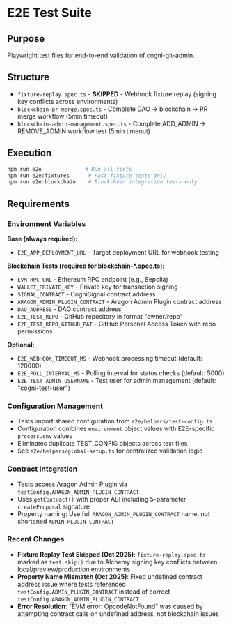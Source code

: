 # E2E Test Suite

## Purpose
Playwright test files for end-to-end validation of cogni-git-admin.

## Structure
- `fixture-replay.spec.ts` - **SKIPPED** - Webhook fixture replay (signing key conflicts across environments)
- `blockchain-pr-merge.spec.ts` - Complete DAO → blockchain → PR merge workflow (5min timeout)
- `blockchain-admin-management.spec.ts` - Complete ADD_ADMIN → REMOVE_ADMIN workflow test (5min timeout)

## Execution
```bash
npm run e2e              # Run all tests
npm run e2e:fixtures      # Fast fixture tests only
npm run e2e:blockchain    # Blockchain integration tests only
```

## Requirements

### Environment Variables
**Base (always required):**
- `E2E_APP_DEPLOYMENT_URL` - Target deployment URL for webhook testing

**Blockchain Tests (required for blockchain-*.spec.ts):**
- `EVM_RPC_URL` - Ethereum RPC endpoint (e.g., Sepolia)
- `WALLET_PRIVATE_KEY` - Private key for transaction signing
- `SIGNAL_CONTRACT` - CogniSignal contract address
- `ARAGON_ADMIN_PLUGIN_CONTRACT` - Aragon Admin Plugin contract address
- `DAO_ADDRESS` - DAO contract address
- `E2E_TEST_REPO` - GitHub repository in format "owner/repo"
- `E2E_TEST_REPO_GITHUB_PAT` - GitHub Personal Access Token with repo permissions

**Optional:**
- `E2E_WEBHOOK_TIMEOUT_MS` - Webhook processing timeout (default: 120000)
- `E2E_POLL_INTERVAL_MS` - Polling interval for status checks (default: 5000)
- `E2E_TEST_ADMIN_USERNAME` - Test user for admin management (default: "cogni-test-user")

### Configuration Management
- Tests import shared configuration from `e2e/helpers/test-config.ts`
- Configuration combines `environment` object values with E2E-specific `process.env` values
- Eliminates duplicate TEST_CONFIG objects across test files
- See `e2e/helpers/global-setup.ts` for centralized validation logic

### Contract Integration
- Tests access Aragon Admin Plugin via `testConfig.ARAGON_ADMIN_PLUGIN_CONTRACT`
- Uses `getContract()` with proper ABI including 5-parameter `createProposal` signature
- Property naming: Use full `ARAGON_ADMIN_PLUGIN_CONTRACT` name, not shortened `ADMIN_PLUGIN_CONTRACT`

### Recent Changes
- **Fixture Replay Test Skipped (Oct 2025)**: `fixture-replay.spec.ts` marked as `test.skip()` due to Alchemy signing key conflicts between local/preview/production environments
- **Property Name Mismatch (Oct 2025)**: Fixed undefined contract address issue where tests referenced `testConfig.ADMIN_PLUGIN_CONTRACT` instead of correct `testConfig.ARAGON_ADMIN_PLUGIN_CONTRACT`
- **Error Resolution**: "EVM error: OpcodeNotFound" was caused by attempting contract calls on undefined address, not blockchain issues